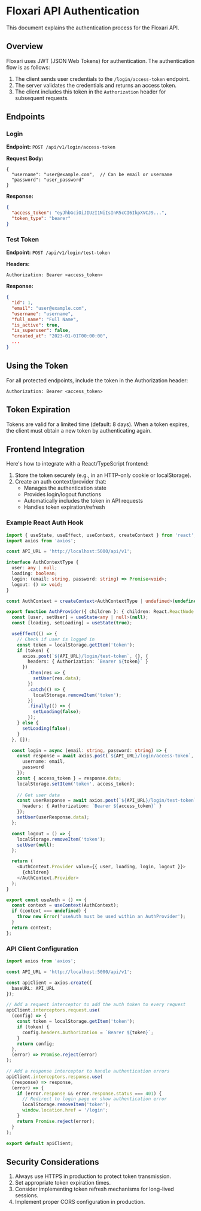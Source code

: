 # Floxari API Authentication

This document explains the authentication process for the Floxari API.

## Overview

Floxari uses JWT (JSON Web Tokens) for authentication. The authentication flow is as follows:

1. The client sends user credentials to the `/login/access-token` endpoint.
2. The server validates the credentials and returns an access token.
3. The client includes this token in the `Authorization` header for subsequent requests.

## Endpoints

### Login

**Endpoint:** `POST /api/v1/login/access-token`

**Request Body:**
```
{
  "username": "user@example.com",  // Can be email or username
  "password": "user_password"
}
```

**Response:**
```json
{
  "access_token": "eyJhbGciOiJIUzI1NiIsInR5cCI6IkpXVCJ9...",
  "token_type": "bearer"
}
```

### Test Token

**Endpoint:** `POST /api/v1/login/test-token`

**Headers:**
```
Authorization: Bearer <access_token>
```

**Response:**
```json
{
  "id": 1,
  "email": "user@example.com",
  "username": "username",
  "full_name": "Full Name",
  "is_active": true,
  "is_superuser": false,
  "created_at": "2023-01-01T00:00:00",
  ...
}
```

## Using the Token

For all protected endpoints, include the token in the Authorization header:

```
Authorization: Bearer <access_token>
```

## Token Expiration

Tokens are valid for a limited time (default: 8 days). When a token expires, the client must obtain a new token by authenticating again.

## Frontend Integration

Here's how to integrate with a React/TypeScript frontend:

1. Store the token securely (e.g., in an HTTP-only cookie or localStorage).
2. Create an auth context/provider that:
   - Manages the authentication state
   - Provides login/logout functions
   - Automatically includes the token in API requests
   - Handles token expiration/refresh

### Example React Auth Hook

```typescript
import { useState, useEffect, useContext, createContext } from 'react';
import axios from 'axios';

const API_URL = 'http://localhost:5000/api/v1';

interface AuthContextType {
  user: any | null;
  loading: boolean;
  login: (email: string, password: string) => Promise<void>;
  logout: () => void;
}

const AuthContext = createContext<AuthContextType | undefined>(undefined);

export function AuthProvider({ children }: { children: React.ReactNode }) {
  const [user, setUser] = useState<any | null>(null);
  const [loading, setLoading] = useState(true);

  useEffect(() => {
    // Check if user is logged in
    const token = localStorage.getItem('token');
    if (token) {
      axios.post(`${API_URL}/login/test-token`, {}, {
        headers: { Authorization: `Bearer ${token}` }
      })
        .then(res => {
          setUser(res.data);
        })
        .catch(() => {
          localStorage.removeItem('token');
        })
        .finally(() => {
          setLoading(false);
        });
    } else {
      setLoading(false);
    }
  }, []);

  const login = async (email: string, password: string) => {
    const response = await axios.post(`${API_URL}/login/access-token`, {
      username: email,
      password
    });
    const { access_token } = response.data;
    localStorage.setItem('token', access_token);
    
    // Get user data
    const userResponse = await axios.post(`${API_URL}/login/test-token`, {}, {
      headers: { Authorization: `Bearer ${access_token}` }
    });
    setUser(userResponse.data);
  };

  const logout = () => {
    localStorage.removeItem('token');
    setUser(null);
  };

  return (
    <AuthContext.Provider value={{ user, loading, login, logout }}>
      {children}
    </AuthContext.Provider>
  );
}

export const useAuth = () => {
  const context = useContext(AuthContext);
  if (context === undefined) {
    throw new Error('useAuth must be used within an AuthProvider');
  }
  return context;
};
```

### API Client Configuration

```typescript
import axios from 'axios';

const API_URL = 'http://localhost:5000/api/v1';

const apiClient = axios.create({
  baseURL: API_URL
});

// Add a request interceptor to add the auth token to every request
apiClient.interceptors.request.use(
  (config) => {
    const token = localStorage.getItem('token');
    if (token) {
      config.headers.Authorization = `Bearer ${token}`;
    }
    return config;
  },
  (error) => Promise.reject(error)
);

// Add a response interceptor to handle authentication errors
apiClient.interceptors.response.use(
  (response) => response,
  (error) => {
    if (error.response && error.response.status === 401) {
      // Redirect to login page or show authentication error
      localStorage.removeItem('token');
      window.location.href = '/login';
    }
    return Promise.reject(error);
  }
);

export default apiClient;
```

## Security Considerations

1. Always use HTTPS in production to protect token transmission.
2. Set appropriate token expiration times.
3. Consider implementing token refresh mechanisms for long-lived sessions.
4. Implement proper CORS configuration in production.